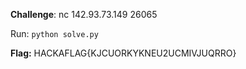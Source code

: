 **Challenge**: nc 142.93.73.149 26065

Run: `python solve.py`

**Flag:** HACKAFLAG{KJCUORKYKNEU2UCMIVJUQRRO}
